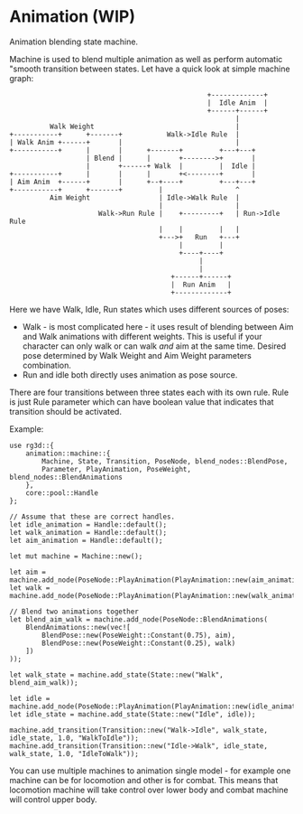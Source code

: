 # Animation (WIP)

 Animation blending state machine.

 Machine is used to blend multiple animation as well as perform automatic "smooth transition
 between states. Let have a quick look at simple machine graph:

 ```text
                                                  +-------------+
                                                  |  Idle Anim  |
                                                  +------+------+
                                                         |
           Walk Weight                                   |
 +-----------+      +-------+           Walk->Idle Rule  |
 | Walk Anim +------+       |                            |
 +-----------+      |       |      +-------+         +---+---+
                    | Blend |      |       +-------->+       |
                    |       +------+ Walk  |         |  Idle |
 +-----------+      |       |      |       +<--------+       |
 | Aim Anim  +------+       |      +--+----+         +---+---+
 +-----------+      +-------+         |                  ^
           Aim Weight                 | Idle->Walk Rule  |
                                      |                  |
                       Walk->Run Rule |    +---------+   | Run->Idle Rule
                                      |    |         |   |
                                      +--->+   Run   +---+
                                           |         |
                                           +----+----+
                                                |
                                                |
                                         +------+------+
                                         |  Run Anim   |
                                         +-------------+
 ```

 Here we have Walk, Idle, Run states which uses different sources of poses:
 - Walk - is most complicated here - it uses result of blending between
   Aim and Walk animations with different weights. This is useful if your
   character can only walk or can walk *and* aim at the same time. Desired pose
   determined by Walk Weight and Aim Weight parameters combination.
 - Run and idle both directly uses animation as pose source.

 There are four transitions between three states each with its own rule. Rule
 is just Rule parameter which can have boolean value that indicates that transition
 should be activated.

 Example:

 ```rust,no_run,ignore
 use rg3d::{
     animation::machine::{
         Machine, State, Transition, PoseNode, blend_nodes::BlendPose,
         Parameter, PlayAnimation, PoseWeight, blend_nodes::BlendAnimations
     },
     core::pool::Handle
 };

 // Assume that these are correct handles.
 let idle_animation = Handle::default();
 let walk_animation = Handle::default();
 let aim_animation = Handle::default();

 let mut machine = Machine::new();

 let aim = machine.add_node(PoseNode::PlayAnimation(PlayAnimation::new(aim_animation)));
 let walk = machine.add_node(PoseNode::PlayAnimation(PlayAnimation::new(walk_animation)));

 // Blend two animations together
 let blend_aim_walk = machine.add_node(PoseNode::BlendAnimations(
     BlendAnimations::new(vec![
         BlendPose::new(PoseWeight::Constant(0.75), aim),
         BlendPose::new(PoseWeight::Constant(0.25), walk)
     ])
 ));

 let walk_state = machine.add_state(State::new("Walk", blend_aim_walk));

 let idle = machine.add_node(PoseNode::PlayAnimation(PlayAnimation::new(idle_animation)));
 let idle_state = machine.add_state(State::new("Idle", idle));

 machine.add_transition(Transition::new("Walk->Idle", walk_state, idle_state, 1.0, "WalkToIdle"));
 machine.add_transition(Transition::new("Idle->Walk", idle_state, walk_state, 1.0, "IdleToWalk"));

 ```

 You can use multiple machines to animation single model - for example one machine can be for
 locomotion and other is for combat. This means that locomotion machine will take control over
 lower body and combat machine will control upper body.